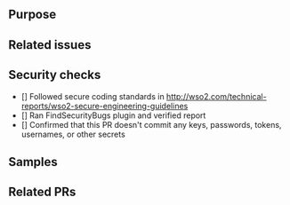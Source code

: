 ## Purpose
<!-- Describe the problems, issues, or needs driving this feature/fix and include links to related issues in the following format: Resolves issue1, issue2, etc. -->

## Related issues

## Security checks
 - [] Followed secure coding standards in http://wso2.com/technical-reports/wso2-secure-engineering-guidelines
 - [] Ran FindSecurityBugs plugin and verified report
 - [] Confirmed that this PR doesn't commit any keys, passwords, tokens, usernames, or other secrets

## Samples
<!-- Provide high-level details about the samples related to this feature -->

## Related PRs
<!-- List any other related PRs -->
